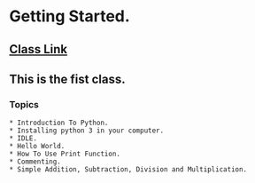 # Getting Started.

## [Class Link](https://www.youtube.com/watch?v=K83o7xFZi_A)

## This is the fist class.

### Topics
    * Introduction To Python.
    * Installing python 3 in your computer.
    * IDLE.
    * Hello World.
    * How To Use Print Function.
    * Commenting.
    * Simple Addition, Subtraction, Division and Multiplication.
